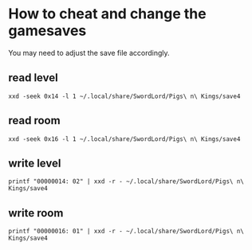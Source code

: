 # How to cheat and change the gamesaves

You may need to adjust the save file accordingly.

## read level
``` 
xxd -seek 0x14 -l 1 ~/.local/share/SwordLord/Pigs\ n\ Kings/save4
```

## read room
``` 
xxd -seek 0x16 -l 1 ~/.local/share/SwordLord/Pigs\ n\ Kings/save4
```

## write level
``` 
printf "00000014: 02" | xxd -r - ~/.local/share/SwordLord/Pigs\ n\ Kings/save4
```

## write room
``` 
printf "00000016: 01" | xxd -r - ~/.local/share/SwordLord/Pigs\ n\ Kings/save4
```